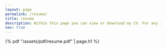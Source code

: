```yaml
---
layout: page
permalink: /resume/
title: resume
description: Within this page you can view or download my CV. For any inquiries or questions do not hesitate to contact me.
nav: true
---
```


{% pdf "/assets/pdf/resume.pdf" | page.h1 %}
